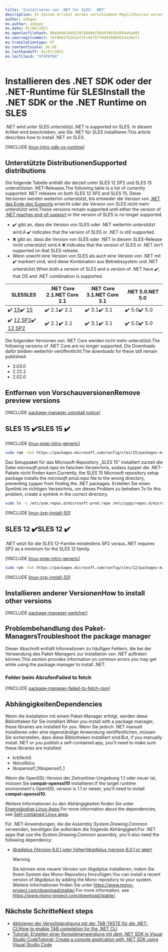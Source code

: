 ```yaml
---
title: 'Installieren von .NET für SLES: .NET'
description: In diesem Artikel werden verschiedene Möglichkeiten veranschaulicht, das .NET SDK und die .NET-Runtime für SLES zu installieren.
author: adegeo
ms.author: adegeo
ms.date: 01/06/2021
ms.openlocfilehash: 80da69616dd1507b809ef56d439645d569a6a805
ms.sourcegitcommit: 7ef96827b161ef3fcde75f79d839885632e26ef1
ms.translationtype: HT
ms.contentlocale: de-DE
ms.lasthandoff: 01/07/2021
ms.locfileid: "97970784"
---
```

# <a name="install-the-net-sdk-or-the-net-runtime-on-sles"></a><span data-ttu-id="054fe-103">Installieren des .NET SDK oder der .NET-Runtime für SLES</span><span class="sxs-lookup"><span data-stu-id="054fe-103">Install the .NET SDK or the .NET Runtime on SLES</span></span>

<span data-ttu-id="054fe-104">.NET wird unter SLES unterstützt.</span><span class="sxs-lookup"><span data-stu-id="054fe-104">.NET is supported on SLES.</span></span> <span data-ttu-id="054fe-105">In diesem Artikel wird beschrieben, wie Sie .NET für SLES installieren.</span><span class="sxs-lookup"><span data-stu-id="054fe-105">This article describes how to install .NET on SLES.</span></span>

[!INCLUDE [linux-intro-sdk-vs-runtime](includes/linux-intro-sdk-vs-runtime.md)]

## <a name="supported-distributions"></a><span data-ttu-id="054fe-106">Unterstützte Distributionen</span><span class="sxs-lookup"><span data-stu-id="054fe-106">Supported distributions</span></span>

<span data-ttu-id="054fe-107">Die folgende Tabelle enthält die derzeit unter SLES 12 SP2 und SLES 15 unterstützten .NET-Releases.</span><span class="sxs-lookup"><span data-stu-id="054fe-107">The following table is a list of currently supported .NET releases on both SLES 12 SP2 and SLES 15.</span></span> <span data-ttu-id="054fe-108">Diese Versionen werden weiterhin unterstützt, bis entweder die Version von [.NET das Ende des Supports](https://dotnet.microsoft.com/platform/support/policy/dotnet-core) erreicht oder die Version von SLES nicht mehr unterstützt wird.</span><span class="sxs-lookup"><span data-stu-id="054fe-108">These versions remain supported until either the version of [.NET reaches end-of-support](https://dotnet.microsoft.com/platform/support/policy/dotnet-core) or the version of SLES is no longer supported.</span></span>

- <span data-ttu-id="054fe-109">✔️ gibt an, dass die Version von SLES oder .NET weiterhin unterstützt wird.</span><span class="sxs-lookup"><span data-stu-id="054fe-109">A ✔️ indicates that the version of SLES or .NET is still supported.</span></span>
- <span data-ttu-id="054fe-110">❌ gibt an, dass die Version von SLES oder .NET in diesem SLES-Release nicht unterstützt wird.</span><span class="sxs-lookup"><span data-stu-id="054fe-110">A ❌ indicates that the version of SLES or .NET isn't supported on that SLES release.</span></span>
- <span data-ttu-id="054fe-111">Wenn sowohl eine Version von SLES als auch eine Version von .NET mit ✔️ markiert sind, wird diese Kombination aus Betriebssystem und .NET unterstützt.</span><span class="sxs-lookup"><span data-stu-id="054fe-111">When both a version of SLES and a version of .NET have ✔️, that OS and .NET combination is supported.</span></span>

| <span data-ttu-id="054fe-112">SLES</span><span class="sxs-lookup"><span data-stu-id="054fe-112">SLES</span></span>                   | <span data-ttu-id="054fe-113">.NET Core 2.1</span><span class="sxs-lookup"><span data-stu-id="054fe-113">.NET Core 2.1</span></span> | <span data-ttu-id="054fe-114">.NET Core 3.1</span><span class="sxs-lookup"><span data-stu-id="054fe-114">.NET Core 3.1</span></span> | <span data-ttu-id="054fe-115">.NET 5.0</span><span class="sxs-lookup"><span data-stu-id="054fe-115">.NET 5.0</span></span> |
|------------------------|---------------|---------------|----------------|
| <span data-ttu-id="054fe-116">✔️ [15](#sles-15-)</span><span class="sxs-lookup"><span data-stu-id="054fe-116">✔️ [15](#sles-15-)</span></span>     | <span data-ttu-id="054fe-117">✔️ 2.1</span><span class="sxs-lookup"><span data-stu-id="054fe-117">✔️ 2.1</span></span>        | <span data-ttu-id="054fe-118">✔️ 3.1</span><span class="sxs-lookup"><span data-stu-id="054fe-118">✔️ 3.1</span></span>        | <span data-ttu-id="054fe-119">✔️ 5.0</span><span class="sxs-lookup"><span data-stu-id="054fe-119">✔️ 5.0</span></span> |
| <span data-ttu-id="054fe-120">✔️ [12 SP2](#sles-12-)</span><span class="sxs-lookup"><span data-stu-id="054fe-120">✔️ [12 SP2](#sles-12-)</span></span> | <span data-ttu-id="054fe-121">✔️ 2.1</span><span class="sxs-lookup"><span data-stu-id="054fe-121">✔️ 2.1</span></span>        | <span data-ttu-id="054fe-122">✔️ 3.1</span><span class="sxs-lookup"><span data-stu-id="054fe-122">✔️ 3.1</span></span>        | <span data-ttu-id="054fe-123">✔️ 5.0</span><span class="sxs-lookup"><span data-stu-id="054fe-123">✔️ 5.0</span></span> |

<span data-ttu-id="054fe-124">Die folgenden Versionen von .NET Core werden nicht mehr unterstützt.</span><span class="sxs-lookup"><span data-stu-id="054fe-124">The following versions of .NET Core are no longer supported.</span></span> <span data-ttu-id="054fe-125">Die Downloads dafür bleiben weiterhin veröffentlicht:</span><span class="sxs-lookup"><span data-stu-id="054fe-125">The downloads for these still remain published:</span></span>

- <span data-ttu-id="054fe-126">3.0</span><span class="sxs-lookup"><span data-stu-id="054fe-126">3.0</span></span>
- <span data-ttu-id="054fe-127">2.2</span><span class="sxs-lookup"><span data-stu-id="054fe-127">2.2</span></span>
- <span data-ttu-id="054fe-128">2.0</span><span class="sxs-lookup"><span data-stu-id="054fe-128">2.0</span></span>

## <a name="remove-preview-versions"></a><span data-ttu-id="054fe-129">Entfernen von Vorschauversionen</span><span class="sxs-lookup"><span data-stu-id="054fe-129">Remove preview versions</span></span>

[!INCLUDE [package-manager uninstall notice](./includes/linux-uninstall-preview-info.md)]

## <a name="sles-15-"></a><span data-ttu-id="054fe-130">SLES 15 ✔️</span><span class="sxs-lookup"><span data-stu-id="054fe-130">SLES 15 ✔️</span></span>

[!INCLUDE [linux-prep-intro-generic](includes/linux-prep-intro-generic.md)]

```bash
sudo rpm -Uvh https://packages.microsoft.com/config/sles/15/packages-microsoft-prod.rpm
```

<span data-ttu-id="054fe-131">Das Setuppaket für das Microsoft-Repository „SLES 15“ installiert zurzeit die Datei *microsoft-prod.repo* im falschen Verzeichnis, sodass zypper die .NET-Pakete nicht finden kann.</span><span class="sxs-lookup"><span data-stu-id="054fe-131">Currently, the SLES 15 Microsoft repository setup package installs the *microsoft-prod.repo* file to the wrong directory, preventing zypper from finding the .NET packages.</span></span> <span data-ttu-id="054fe-132">Erstellen Sie einen Symlink im richtigen Verzeichnis, um dieses Problem zu beheben.</span><span class="sxs-lookup"><span data-stu-id="054fe-132">To fix this problem, create a symlink in the correct directory.</span></span>

```bash
sudo ln -s /etc/yum.repos.d/microsoft-prod.repo /etc/zypp/repos.d/microsoft-prod.repo
```

[!INCLUDE [linux-zyp-install-50](includes/linux-install-50-zyp.md)]

## <a name="sles-12-"></a><span data-ttu-id="054fe-133">SLES 12 ✔️</span><span class="sxs-lookup"><span data-stu-id="054fe-133">SLES 12 ✔️</span></span>

<span data-ttu-id="054fe-134">.NET setzt für die SLES 12-Familie mindestens SP2 voraus.</span><span class="sxs-lookup"><span data-stu-id="054fe-134">.NET requires SP2 as a minimum for the SLES 12 family.</span></span>

[!INCLUDE [linux-prep-intro-generic](includes/linux-prep-intro-generic.md)]

```bash
sudo rpm -Uvh https://packages.microsoft.com/config/sles/12/packages-microsoft-prod.rpm
```

[!INCLUDE [linux-zyp-install-50](includes/linux-install-50-zyp.md)]

## <a name="how-to-install-other-versions"></a><span data-ttu-id="054fe-135">Installieren anderer Versionen</span><span class="sxs-lookup"><span data-stu-id="054fe-135">How to install other versions</span></span>

[!INCLUDE [package-manager-switcher](./includes/package-manager-heading-hack-pkgname.md)]

## <a name="troubleshoot-the-package-manager"></a><span data-ttu-id="054fe-136">Problembehandlung des Paket-Managers</span><span class="sxs-lookup"><span data-stu-id="054fe-136">Troubleshoot the package manager</span></span>

<span data-ttu-id="054fe-137">Dieser Abschnitt enthält Informationen zu häufigen Fehlern, die bei der Verwendung des Paket-Managers zur Installation von .NET auftreten können.</span><span class="sxs-lookup"><span data-stu-id="054fe-137">This section provides information on common errors you may get while using the package manager to install .NET.</span></span>

### <a name="failed-to-fetch"></a><span data-ttu-id="054fe-138">Fehler beim Abrufen</span><span class="sxs-lookup"><span data-stu-id="054fe-138">Failed to fetch</span></span>

[!INCLUDE [package-manager-failed-to-fetch-rpm](includes/package-manager-failed-to-fetch-rpm.md)]

## <a name="dependencies"></a><span data-ttu-id="054fe-139">Abhängigkeiten</span><span class="sxs-lookup"><span data-stu-id="054fe-139">Dependencies</span></span>

<span data-ttu-id="054fe-140">Wenn die Installation mit einem Paket-Manager erfolgt, werden diese Bibliotheken für Sie installiert.</span><span class="sxs-lookup"><span data-stu-id="054fe-140">When you install with a package manager, these libraries are installed for you.</span></span> <span data-ttu-id="054fe-141">Wenn Sie jedoch .NET manuell installieren oder eine eigenständige Anwendung veröffentlichen, müssen Sie sicherstellen, dass diese Bibliotheken installiert sind:</span><span class="sxs-lookup"><span data-stu-id="054fe-141">But, if you manually install .NET or you publish a self-contained app, you'll need to make sure these libraries are installed:</span></span>

- <span data-ttu-id="054fe-142">krb5</span><span class="sxs-lookup"><span data-stu-id="054fe-142">krb5</span></span>
- <span data-ttu-id="054fe-143">libicu</span><span class="sxs-lookup"><span data-stu-id="054fe-143">libicu</span></span>
- <span data-ttu-id="054fe-144">libopenssl1_1</span><span class="sxs-lookup"><span data-stu-id="054fe-144">libopenssl1_1</span></span>

<span data-ttu-id="054fe-145">Wenn die OpenSSL-Version der Zielruntime-Umgebung 1.1 oder neuer ist, müssen Sie **compat-openssl10** installieren.</span><span class="sxs-lookup"><span data-stu-id="054fe-145">If the target runtime environment's OpenSSL version is 1.1 or newer, you'll need to install **compat-openssl10**.</span></span>

<span data-ttu-id="054fe-146">Weitere Informationen zu den Abhängigkeiten finden Sie unter [Eigenständige Linux-Apps](https://github.com/dotnet/core/blob/master/Documentation/self-contained-linux-apps.md).</span><span class="sxs-lookup"><span data-stu-id="054fe-146">For more information about the dependencies, see [Self-contained Linux apps](https://github.com/dotnet/core/blob/master/Documentation/self-contained-linux-apps.md).</span></span>

<span data-ttu-id="054fe-147">Für .NET-Anwendungen, die die Assembly *System.Drawing.Common* verwenden, benötigen Sie außerdem die folgende Abhängigkeit:</span><span class="sxs-lookup"><span data-stu-id="054fe-147">For .NET apps that use the *System.Drawing.Common* assembly, you'll also need the following dependency:</span></span>

- [<span data-ttu-id="054fe-148">libgdiplus (Version 6.0.1 oder höher)</span><span class="sxs-lookup"><span data-stu-id="054fe-148">libgdiplus (version 6.0.1 or later)</span></span>](https://www.mono-project.com/docs/gui/libgdiplus/)

  > [!WARNING]
  > <span data-ttu-id="054fe-149">Sie können eine neuere Version von *libgdiplus* installieren, indem Sie Ihrem System das Mono-Repository hinzufügen.</span><span class="sxs-lookup"><span data-stu-id="054fe-149">You can install a recent version of *libgdiplus* by adding the Mono repository to your system.</span></span> <span data-ttu-id="054fe-150">Weitere Informationen finden Sie unter <https://www.mono-project.com/download/stable/>.</span><span class="sxs-lookup"><span data-stu-id="054fe-150">For more information, see <https://www.mono-project.com/download/stable/>.</span></span>

## <a name="next-steps"></a><span data-ttu-id="054fe-151">Nächste Schritte</span><span class="sxs-lookup"><span data-stu-id="054fe-151">Next steps</span></span>

- [<span data-ttu-id="054fe-152">Aktivieren der Vervollständigung mit der TAB-TASTE für die .NET-CLI</span><span class="sxs-lookup"><span data-stu-id="054fe-152">How to enable TAB completion for the .NET CLI</span></span>](../tools/enable-tab-autocomplete.md)
- [<span data-ttu-id="054fe-153">Tutorial: Erstellen einer Konsolenanwendung mit dem .NET SDK in Visual Studio Code</span><span class="sxs-lookup"><span data-stu-id="054fe-153">Tutorial: Create a console application with .NET SDK using Visual Studio Code</span></span>](../tutorials/with-visual-studio-code.md)
